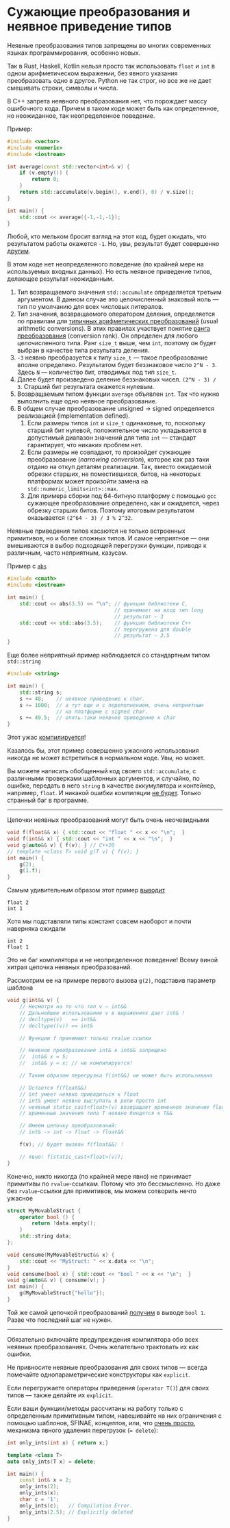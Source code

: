 # Сужающие преобразования и неявное приведение типов

Неявные преобразования типов запрещены во многих современных языках программирования, особенно новых.

Так в Rust, Haskell, Kotlin нельзя просто так использовать `float` и `int` в одном арифметическом выражении, без явного указания преобразовать одно в другое. Python не так строг, но все же не дает смешивать строки, символы и числа.

В С++ запрета неявного преобразования нет, что порождает массу ошибочного кода. Причем в таком коде может быть как определенное, но неожиданное, так неопределенное поведение.

Пример:

```C++
#include <vector>
#include <numeric>
#include <iostream>

int average(const std::vector<int>& v) {
    if (v.empty()) {
        return 0;
    }
    return std::accumulate(v.begin(), v.end(), 0) / v.size();
}

int main() {
    std::cout << average({-1,-1,-1});
}
```

Любой, кто мельком бросит взгляд на этот код, будет ожидать, что результатом работы окажется `-1`.
Но, увы, результат будет совершенно [другим](https://godbolt.org/z/6GEs4q).

В этом коде нет неопределенного поведение (по крайней мере на используемых входных данных). Но есть неявное приведение типов, делающее результат неожиданным.

1. Тип возвращаемого значения `std::accumulate` определяется третьим аргументом. В данном случае это целочисленный знаковый ноль — тип по умолчанию для всех числовых литералов.
2. Тип значения, возвращаемого оператором деления, определяется по правилам для [типичных арифметических преобразований](https://timsong-cpp.github.io/cppwp/n4950/expr.arith.conv) (usual arithmetic conversions). В этих правилах участвует понятие [ранга преобразования](https://timsong-cpp.github.io/cppwp/n4950/conv.rank) (conversion rank). Он определен для любого целочисленного типа. Ранг `size_t` выше, чем `int`, поэтому он будет выбран в качестве типа результата деления.
3. `-3` неявно преобразуется к типу `size_t` — такое преобразование вполне определено. Результатом будет беззнаковое число `2^N - 3`. Здесь `N` — количество бит, отводимых под тип `size_t`.
4. Далее будет произведено деление беззнаковых чисел. `(2^N - 3) / 3`. Старший бит результата окажется нулевым.
5. Возвращаемым типом функции `average` объявлен `int`. Так что нужно выполнить еще одно неявное преобразование.
6. В общем случае преобразование unsigned -> signed определяется реализацией (implementation defined).
   1. Если размеры типов `int` и `size_t` одинаковые, то, поскольку старший бит нулевой, положительное число укладывается в допустимый диапазон значений для типа `int` — стандарт гарантирует, что никаких проблем нет.
   2. Если размеры не совпадают, то произойдет сужающее преобразование (_narrowing conversion_), которое как раз таки отдано на откуп деталям реализации. Так, вместо ожидаемой обрезки старших, не поместившихся, битов, на некоторых платформах может произойти замена на `std::numeric_limits<int>::max`.
   3. Для примера сборки под 64-битную платформу с помощью `gcc` сужающее преобразование определено, как и ожидается, через обрезку старших битов. Поэтому итоговым результатом оказывается `(2^64 - 3) / 3 % 2^32`.


Неявные приведения типов касаются не только встроенных примитивов, но и более сложных типов. И самое неприятное — они вмешиваются в выбор подходящей перегрузки функции, приводя к различным, часто неприятным, казусам.

Пример с [`abs`](https://godbolt.org/z/KbTza4)
```C++
#include <cmath>
#include <iostream>

int main() {
    std::cout << abs(3.5) << "\n"; // функция библиотеки С,
                                   // принимает на вход тип long
                                   // результат — 3
    std::cout << std::abs(3.5);    // функция библиотеки С++
                                   // перегружена для double
                                   // результат — 3.5
}
```

Еще более неприятный пример наблюдается со стандартным типом `std::string`

```C++
#include <string>

int main() {
    std::string s;
    s += 48;    // неявное приведение к char.
    s += 1000;  // а тут еще и с переполнением, очень неприятным
                // на платформе с signed char.
    s += 49.5;  // опять-таки неявное приведение к char
}
```
Этот ужас [компилируется](https://godbolt.org/z/K4WhTe)!

Казалось бы, этот пример совершенно ужасного использования никогда не может встретиться в нормальном коде. Увы, но может.

Вы можете написать обобщенный код своего `std::accumulate`, с различными проверками шаблонных аргументов, и случайно, по ошибке, передать в него `string` в качестве аккумулятора и контейнер, например, `float`. И никакой ошибки компиляции [не будет](https://godbolt.org/z/8Y7xe8). Только странный баг в программе.

---

Цепочки неявных преобразований могут быть очень неочевидными

```C++
void f(float&& x) { std::cout << "float " << x << "\n";  }
void f(int&& x) { std::cout << "int " << x << "\n";  }
void g(auto&& v) { f(v); } // C++20
// template <class T> void g(T v) { f(v); }
int main() { 
    g(2);
    g(1.f);
}
```

Самым удивительным образом этот пример [выводит](https://godbolt.org/z/s1933K)
```
float 2
int 1
```
Хотя мы подставляли типы констант совсем наоборот и почти наверняка ожидали
```
int 2
float 1
```

Это не баг компилятора и не неопределенное поведение! Всему виной хитрая цепочка неявных
преобразований.

Рассмотрим ее на примере первого вызова `g(2)`, подставив параметр шаблона
```C++
void g(int&& v) {
    // Несмотря на то что тип v — int&&
    // Дальнейшее использование v в выражениях дает int& !
    // decltype(v)   == int&&
    // decltype((v)) == int&

    // Функции f принимают только rvalue ссылки

    // Неявное преобразование int& к int&& запрещено
    //  int&& x = 5;
    //  int&& y = x; // не компилируется!

    // Таким образом перегрузка f(int&&) не может быть использована

    // Остается f(float&&)
    // int умеет неявно приводиться к float
    // int& умеет неявно выступать в роли просто int
    // неявный static_cast<float>(v) возвращает временное значение float
    // временные значения типа T неявно биндятся к T&&

    // Имеем цепочку преобразований:
    // int& -> int -> float -> float&& 

    f(v); // будет вызван f(float&&) !

    // явно: f(static_cast<float>(v));
}
```

Конечно, никто никогда (по крайней мере явно) не принимает примитивы по `rvalue`-ссылкам. Потому что это бессмысленно. Но даже без `rvalue`-ссылки для примитивов, мы можем сотворить нечто ужасное

```C++
struct MyMovableStruct {
    operator bool () {
        return !data.empty();
    }
    std::string data;
};

void consume(MyMovableStruct&& x) { 
    std::cout << "MyStruct: " << x.data << "\n";  
}
void consume(bool x) { std::cout << "bool " << x << "\n";  }
void g(auto&& v) { consume(v); }
int main() { 
    g(MyMovableStruct{"hello"});
}
```

Той же самой цепочкой преобразований [получим](https://godbolt.org/z/bncnPj) в выводе `bool 1`. 
Разве что последний шаг не нужен.


---

Обязательно включайте предупреждения компилятора обо всех неявных преобразованиях. Очень желательно трактовать их как ошибки.

Не привносите неявные преобразования для своих типов — всегда помечайте однопараметрические конструкторы как `explicit`.

Если перегружаете операторы приведения (`operator T()`) для своих типов — также делайте их `explicit`.

Если ваши функции/методы рассчитаны на работу только с определенным примитивным типом, навешивайте на них ограничения с помощью шаблонов, SFINAE, концептов, или, что [очень просто](https://godbolt.org/z/Yx1e3d), механизма явного удаления перегрузок (`= delete`):

```C++
int only_ints(int x) { return x;}

template <class T>
auto only_ints(T x) = delete;

int main() {
    const int& x = 2;
    only_ints(2);
    only_ints(x);
    char c = '1';
    only_ints(c);   // Compilation Error.
    only_ints(2.5); // Explicitly deleted
}
```
